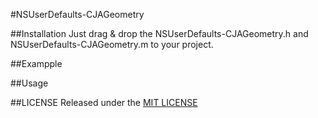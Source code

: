 #NSUserDefaults-CJAGeometry

##Installation
Just drag & drop the NSUserDefaults-CJAGeometry.h and NSUserDefaults-CJAGeometry.m to your project.

##Exampple

##Usage

##LICENSE
Released under the [MIT LICENSE](LICENSE)
